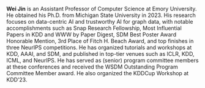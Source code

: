 **Wei Jin** is an Assistant Professor of Computer Science at Emory University. He obtained his Ph.D. from Michigan State University in 2023. His research focuses on data-centric AI and trustworthy AI for graph data, with notable accomplishments such as Snap Research Fellowship, Most Influential Papers in KDD and WWW by Paper Digest, SDM Best Poster Award Honorable Mention, 3rd Place of Fitch H. Beach Award, and top finishes in three NeurIPS competitions. He has organized tutorials and workshops at KDD, AAAI, and SDM, and published in top-tier venues such as ICLR, KDD, ICML, and NeurIPS. He has served as (senior) program committee members at these conferences and received the WSDM Outstanding Program Committee Member award. He also organized the KDDCup Workshop at KDD’23.

